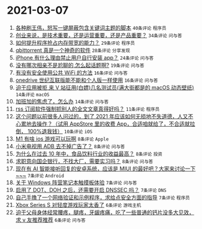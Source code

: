 # 2021-03-07

1. [各种刷王伟，怒写一键屏蔽包含关键词主题的脚本](https://www.v2ex.com/t/759214) `40条评论` `程序员`
1. [创业来说，是技术重要，还是运营重要，还是产品重要？](https://www.v2ex.com/t/759203) `34条评论` `问与答`
1. [如何提升程序抢占内存带宽的能力？](https://www.v2ex.com/t/759249) `29条评论` `程序员`
1. [qbittorrent 真是一个神奇的软件](https://www.v2ex.com/t/759201) `28条评论` `分享发现`
1. [iPhone 有什么理由禁止用户自行安装 app？](https://www.v2ex.com/t/759265) `24条评论` `问与答`
1. [没有哪次相亲不是尬聊的,怎么起话题啊?](https://www.v2ex.com/t/759224) `19条评论` `问与答`
1. [有没有安全使用公共 WiFi 的方法](https://www.v2ex.com/t/759222) `16条评论` `问与答`
1. [onedrive 世纪互联版能不能和个人版一样使用](https://www.v2ex.com/t/759199) `16条评论` `问与答`
1. [迫于应用被拒,来 V 站征用(白嫖)几名测试员(满大街都是的 macOS 动态壁纸)](https://www.v2ex.com/t/759245) `14条评论` `macOS`
1. [加班加的焦虑了，怎么办](https://www.v2ex.com/t/759206) `14条评论` `问与答`
1. [rss 订阅软件强制抓别人的全文文章真得好吗？](https://www.v2ex.com/t/759241) `11条评论` `程序员`
1. [这个问题以前很多人问过的，到了 2021 年应该如何无损地不失道德，人又不心累地去操作？（试用 AppStore 里的收费 App，合适咱就给了，不合适就拉倒， 100%退我钱）](https://www.v2ex.com/t/759247) `10条评论` `iOS`
1. [M1 有啥 ios 游戏可以玩啊](https://www.v2ex.com/t/759273) `8条评论` `Apple`
1. [小米电视用 ADB 去不掉广告了？](https://www.v2ex.com/t/759253) `8条评论` `问与答`
1. [为什么在过去 10 年中，食品饮料行业的收益最高？](https://www.v2ex.com/t/759229) `8条评论` `投资`
1. [求职意向国企银行，不找大厂，需要实习吗？](https://www.v2ex.com/t/759208) `8条评论` `问与答`
1. [现在有 AI 智能接听回复的安卓系统，应该是 MIUI 的最好吧？大家来讨论一下~~~](https://www.v2ex.com/t/759287) `7条评论` `Android`
1. [关于 Windows 阵营笔记本触摸板体验](https://www.v2ex.com/t/759252) `7条评论` `问与答`
1. [启用了 DOT、DOH 之后，还需要开启 DNSSEC 吗？](https://www.v2ex.com/t/759236) `7条评论` `DNS`
1. [自己手撸了一个网络验证和示例程序，求给点安全方面的指导](https://www.v2ex.com/t/759221) `7条评论` `程序员`
1. [Xbox Series S 对轻度游戏玩家太香了](https://www.v2ex.com/t/759281) `6条评论` `游戏主机`
1. [迫于父母身体经常腰疼，腿疼，牙龈疼痛，吃了一些普通的钙片没多大见效，求 v 友推荐推荐](https://www.v2ex.com/t/759266) `6条评论` `问与答`
